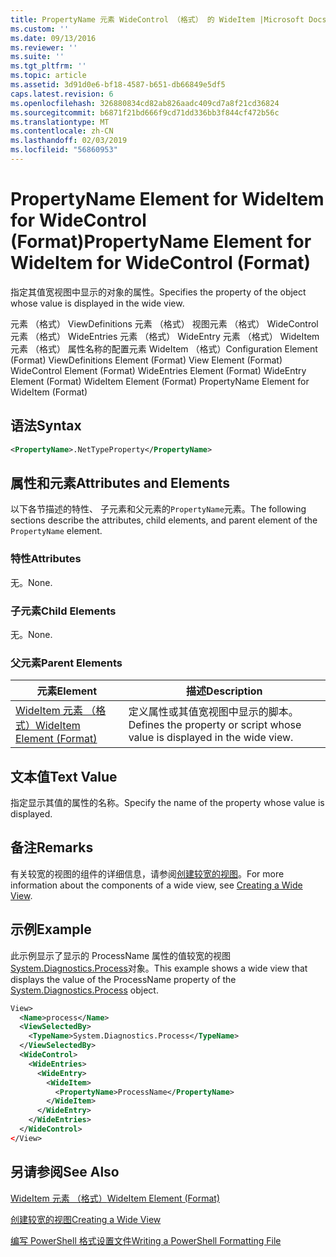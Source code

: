 ```yaml
---
title: PropertyName 元素 WideControl （格式） 的 WideItem |Microsoft Docs
ms.custom: ''
ms.date: 09/13/2016
ms.reviewer: ''
ms.suite: ''
ms.tgt_pltfrm: ''
ms.topic: article
ms.assetid: 3d91d0e6-bf18-4587-b651-db66849e5df5
caps.latest.revision: 6
ms.openlocfilehash: 326880834cd82ab826aadc409cd7a8f21cd36824
ms.sourcegitcommit: b6871f21bd666f9cd71dd336bb3f844cf472b56c
ms.translationtype: MT
ms.contentlocale: zh-CN
ms.lasthandoff: 02/03/2019
ms.locfileid: "56860953"
---
```

# <a name="propertyname-element-for-wideitem-for-widecontrol-format"></a><span data-ttu-id="71864-102">PropertyName Element for WideItem for WideControl (Format)</span><span class="sxs-lookup"><span data-stu-id="71864-102">PropertyName Element for WideItem for WideControl (Format)</span></span>

<span data-ttu-id="71864-103">指定其值宽视图中显示的对象的属性。</span><span class="sxs-lookup"><span data-stu-id="71864-103">Specifies the property of the object whose value is displayed in the wide view.</span></span>

<span data-ttu-id="71864-104">元素 （格式） ViewDefinitions 元素 （格式） 视图元素 （格式） WideControl 元素 （格式） WideEntries 元素 （格式） WideEntry 元素 （格式） WideItem 元素 （格式） 属性名称的配置元素 WideItem （格式）</span><span class="sxs-lookup"><span data-stu-id="71864-104">Configuration Element (Format) ViewDefinitions Element (Format) View Element (Format) WideControl Element (Format) WideEntries Element (Format) WideEntry Element (Format) WideItem Element (Format) PropertyName Element for WideItem (Format)</span></span>

## <a name="syntax"></a><span data-ttu-id="71864-105">语法</span><span class="sxs-lookup"><span data-stu-id="71864-105">Syntax</span></span>

```xml
<PropertyName>.NetTypeProperty</PropertyName>
```

## <a name="attributes-and-elements"></a><span data-ttu-id="71864-106">属性和元素</span><span class="sxs-lookup"><span data-stu-id="71864-106">Attributes and Elements</span></span>

<span data-ttu-id="71864-107">以下各节描述的特性、 子元素和父元素的`PropertyName`元素。</span><span class="sxs-lookup"><span data-stu-id="71864-107">The following sections describe the attributes, child elements, and parent element of the `PropertyName` element.</span></span>

### <a name="attributes"></a><span data-ttu-id="71864-108">特性</span><span class="sxs-lookup"><span data-stu-id="71864-108">Attributes</span></span>

<span data-ttu-id="71864-109">无。</span><span class="sxs-lookup"><span data-stu-id="71864-109">None.</span></span>

### <a name="child-elements"></a><span data-ttu-id="71864-110">子元素</span><span class="sxs-lookup"><span data-stu-id="71864-110">Child Elements</span></span>

<span data-ttu-id="71864-111">无。</span><span class="sxs-lookup"><span data-stu-id="71864-111">None.</span></span>

### <a name="parent-elements"></a><span data-ttu-id="71864-112">父元素</span><span class="sxs-lookup"><span data-stu-id="71864-112">Parent Elements</span></span>

|<span data-ttu-id="71864-113">元素</span><span class="sxs-lookup"><span data-stu-id="71864-113">Element</span></span>|<span data-ttu-id="71864-114">描述</span><span class="sxs-lookup"><span data-stu-id="71864-114">Description</span></span>|
|-------------|-----------------|
|[<span data-ttu-id="71864-115">WideItem 元素 （格式）</span><span class="sxs-lookup"><span data-stu-id="71864-115">WideItem Element (Format)</span></span>](./wideitem-element-for-widecontrol-format.md)|<span data-ttu-id="71864-116">定义属性或其值宽视图中显示的脚本。</span><span class="sxs-lookup"><span data-stu-id="71864-116">Defines the property or script whose value is displayed in the wide view.</span></span>|

## <a name="text-value"></a><span data-ttu-id="71864-117">文本值</span><span class="sxs-lookup"><span data-stu-id="71864-117">Text Value</span></span>

<span data-ttu-id="71864-118">指定显示其值的属性的名称。</span><span class="sxs-lookup"><span data-stu-id="71864-118">Specify the name of the property whose value is displayed.</span></span>

## <a name="remarks"></a><span data-ttu-id="71864-119">备注</span><span class="sxs-lookup"><span data-stu-id="71864-119">Remarks</span></span>

<span data-ttu-id="71864-120">有关较宽的视图的组件的详细信息，请参阅[创建较宽的视图](./creating-a-wide-view.md)。</span><span class="sxs-lookup"><span data-stu-id="71864-120">For more information about the components of a wide view, see [Creating a Wide View](./creating-a-wide-view.md).</span></span>

## <a name="example"></a><span data-ttu-id="71864-121">示例</span><span class="sxs-lookup"><span data-stu-id="71864-121">Example</span></span>

<span data-ttu-id="71864-122">此示例显示了显示的 ProcessName 属性的值较宽的视图[System.Diagnostics.Process](/dotnet/api/System.Diagnostics.Process)对象。</span><span class="sxs-lookup"><span data-stu-id="71864-122">This example shows a wide view that displays the value of the ProcessName property of the [System.Diagnostics.Process](/dotnet/api/System.Diagnostics.Process) object.</span></span>

```xml
View>
  <Name>process</Name>
  <ViewSelectedBy>
    <TypeName>System.Diagnostics.Process</TypeName>
  </ViewSelectedBy>
  <WideControl>
    <WideEntries>
      <WideEntry>
        <WideItem>
          <PropertyName>ProcessName</PropertyName>
        </WideItem>
      </WideEntry>
    </WideEntries>
  </WideControl>
</View>

```

## <a name="see-also"></a><span data-ttu-id="71864-123">另请参阅</span><span class="sxs-lookup"><span data-stu-id="71864-123">See Also</span></span>

[<span data-ttu-id="71864-124">WideItem 元素 （格式）</span><span class="sxs-lookup"><span data-stu-id="71864-124">WideItem Element (Format)</span></span>](./wideitem-element-for-widecontrol-format.md)

[<span data-ttu-id="71864-125">创建较宽的视图</span><span class="sxs-lookup"><span data-stu-id="71864-125">Creating a Wide View</span></span>](./creating-a-wide-view.md)

[<span data-ttu-id="71864-126">编写 PowerShell 格式设置文件</span><span class="sxs-lookup"><span data-stu-id="71864-126">Writing a PowerShell Formatting File</span></span>](./writing-a-powershell-formatting-file.md)
